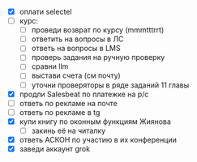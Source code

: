 - [x] оплати selectel
- [ ] курс:
	- [ ] проведи возврат по курсу (mmmtttrrt)
	- [ ] ответить на вопросы в ЛС
	- [ ] ответь на вопросы в LMS
	- [ ] проверь задания на ручную проверку
	- [ ] сравни llm
	- [ ] выстави счета (см почту)
	- [ ] уточни проверяторы в ряде заданий 11 главы
- [x] продли Salesbeat по платежке на р/с
- [ ] ответь по рекламе на почте
- [ ] ответь по рекламе в tg
- [x] купи книгу по оконным функциям Жиянова
	- [ ] закинь её на читалку
- [x] ответь АСКОН по участию в их конференции
- [x] заведи аккаунт grok